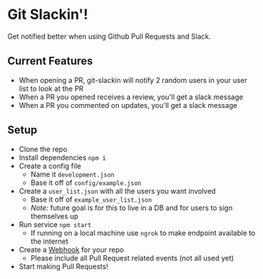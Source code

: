 # Git Slackin'!

Get notified better when using Github Pull Requests and Slack.

## Current Features

* When opening a PR, git-slackin will notify 2 random users in your user list to look at the PR
* When a PR you opened receives a review,  you'll get a slack message
* When a PR you commented on updates, you'll get a slack message

## Setup

* Clone the repo
* Install dependencies `npm i`
* Create a config file
  * Name it `development.json`
  * Base it off of `config/example.json`
* Create a `user_list.json` with all the users you want involved
  * Base it off of `example_user_list.json`
  * _Note:_ future goal is for this to live in a DB and for users to sign themselves up
* Run service `npm start`
  * If running on a local machine use `ngrok` to make endpoint available to the internet
* Create a [Webhook](https://developer.github.com/webhooks/creating/) for your repo
  * Please include all Pull Request related events (not all used yet)
* Start making Pull Requests!
